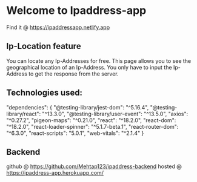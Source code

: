 # Welcome to Ipaddress-app

Find it @ https://ipaddressapp.netlify.app

## Ip-Location feature

You can locate any Ip-Addresses for free. This page allows you to see the geographical location of an Ip-Address.
You only have to input the Ip-Address to get the response from the server.

## Technologies used:

 "dependencies": {
    "@testing-library/jest-dom": "^5.16.4",
    "@testing-library/react": "^13.3.0",
    "@testing-library/user-event": "^13.5.0",
    "axios": "^0.27.2",
    "pigeon-maps": "^0.21.0",
    "react": "^18.2.0",
    "react-dom": "^18.2.0",
    "react-loader-spinner": "^5.1.7-beta.1",
    "react-router-dom": "^6.3.0",
    "react-scripts": "5.0.1",
    "web-vitals": "^2.1.4"
  }

  ## Backend

  github @ https://github.com/Mehtap123/ipaddress-backend
  hosted @ https://ipaddress-app.herokuapp.com/
